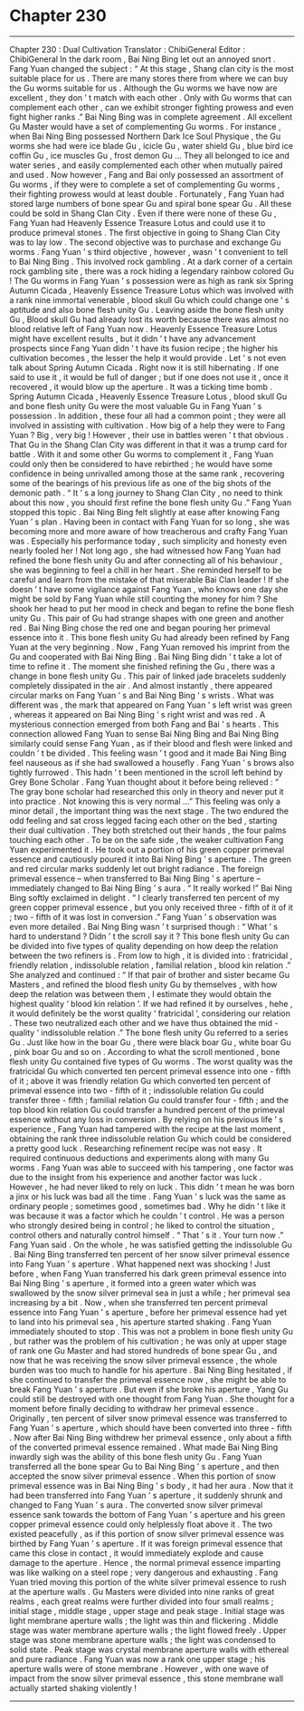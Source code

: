 
# Chapter 230


---

Chapter 230 : Dual Cultivation
Translator :
ChibiGeneral
Editor :
ChibiGeneral
In the dark room , Bai Ning Bing let out an annoyed snort .
Fang Yuan changed the subject : “ At this stage , Shang clan city is the most suitable place for us . There are many stores there from where we can buy the Gu worms suitable for us . Although the Gu worms we have now are excellent , they don ’ t match with each other . Only with Gu worms that can complement each other , can we exhibit stronger fighting prowess and even fight higher ranks .”
Bai Ning Bing was in complete agreement .
All excellent Gu Master would have a set of complementing Gu worms .
For instance , when Bai Ning Bing possessed Northern Dark Ice Soul Physique , the Gu worms she had were ice blade Gu , icicle Gu , water shield Gu , blue bird ice coffin Gu , ice muscles Gu , frost demon Gu …
They all belonged to ice and water series , and easily complemented each other when mutually paired and used .
Now however , Fang and Bai only possessed an assortment of Gu worms , if they were to complete a set of complementing Gu worms , their fighting prowess would at least double .
Fortunately , Fang Yuan had stored large numbers of bone spear Gu and spiral bone spear Gu . All these could be sold in Shang Clan City .
Even if there were none of these Gu , Fang Yuan had Heavenly Essence Treasure Lotus and could use it to produce primeval stones .
The first objective in going to Shang Clan City was to lay low . The second objective was to purchase and exchange Gu worms . Fang Yuan ’ s third objective , however , wasn ’ t convenient to tell to Bai Ning Bing .
This involved rock gambling .
At a dark corner of a certain rock gambling site , there was a rock hiding a legendary rainbow colored Gu !
The Gu worms in Fang Yuan ’ s possession were as high as rank six Spring Autumn Cicada , Heavenly Essence Treasure Lotus which was involved with a rank nine immortal venerable , blood skull Gu which could change one ’ s aptitude and also bone flesh unity Gu .
Leaving aside the bone flesh unity Gu , Blood skull Gu had already lost its worth because there was almost no blood relative left of Fang Yuan now . Heavenly Essence Treasure Lotus might have excellent results , but it didn ’ t have any advancement prospects since Fang Yuan didn ’ t have its fusion recipe ; the higher his cultivation becomes , the lesser the help it would provide .
Let ’ s not even talk about Spring Autumn Cicada .
Right now it is still hibernating . If one said to use it , it would be full of danger ; but if one does not use it , once it recovered , it would blow up the aperture .
It was a ticking time bomb .
Spring Autumn Cicada , Heavenly Essence Treasure Lotus , blood skull Gu and bone flesh unity Gu were the most valuable Gu in Fang Yuan ’ s possession .
In addition , these four all had a common point ; they were all involved in assisting with cultivation .
How big of a help they were to Fang Yuan ? Big , very big !
However , their use in battles weren ’ t that obvious .
That Gu in the Shang Clan City was different in that it was a trump card for battle . With it and some other Gu worms to complement it , Fang Yuan could only then be considered to have rebirthed ; he would have some confidence in being unrivalled among those at the same rank , recovering some of the bearings of his previous life as one of the big shots of the demonic path .
“ It ’ s a long journey to Shang Clan City , no need to think about this now , you should first refine the bone flesh unity Gu .” Fang Yuan stopped this topic .
Bai Ning Bing felt slightly at ease after knowing Fang Yuan ’ s plan .
Having been in contact with Fang Yuan for so long , she was becoming more and more aware of how treacherous and crafty Fang Yuan was .
Especially his performance today , such simplicity and honesty even nearly fooled her ! Not long ago , she had witnessed how Fang Yuan had refined the bone flesh unity Gu and after connecting all of his behaviour , she was beginning to feel a chill in her heart .
She reminded herself to be careful and learn from the mistake of that miserable Bai Clan leader ! If she doesn ’ t have some vigilance against Fang Yuan , who knows one day she might be sold by Fang Yuan while still counting the money for him ?
She shook her head to put her mood in check and began to refine the bone flesh unity Gu .
This pair of Gu had strange shapes with one green and another red . Bai Ning Bing chose the red one and began pouring her primeval essence into it .
This bone flesh unity Gu had already been refined by Fang Yuan at the very beginning . Now , Fang Yuan removed his imprint from the Gu and cooperated with Bai Ning Bing .
Bai Ning Bing didn ’ t take a lot of time to refine it .
The moment she finished refining the Gu , there was a change in bone flesh unity Gu .
This pair of linked jade bracelets suddenly completely dissipated in the air . And almost instantly , there appeared circular marks on Fang Yuan ’ s and Bai Ning Bing ’ s wrists .
What was different was , the mark that appeared on Fang Yuan ’ s left wrist was green , whereas it appeared on Bai Ning Bing ’ s right wrist and was red .
A mysterious connection emerged from both Fang and Bai ’ s hearts .
This connection allowed Fang Yuan to sense Bai Ning Bing and Bai Ning Bing similarly could sense Fang Yuan , as if their blood and flesh were linked and couldn ’ t be divided .
This feeling wasn ’ t good and it made Bai Ning Bing feel nauseous as if she had swallowed a housefly .
Fang Yuan ’ s brows also tightly furrowed .
This hadn ’ t been mentioned in the scroll left behind by Grey Bone Scholar .
Fang Yuan thought about it before being relieved : “ The gray bone scholar had researched this only in theory and never put it into practice . Not knowing this is very normal …”
This feeling was only a minor detail , the important thing was the next stage .
The two endured the odd feeling and sat cross legged facing each other on the bed , starting their dual cultivation .
They both stretched out their hands , the four palms touching each other .
To be on the safe side , the weaker cultivation Fang Yuan experimented it .
He took out a portion of his green copper primeval essence and cautiously poured it into Bai Ning Bing ’ s aperture .
The green and red circular marks suddenly let out bright radiance .
The foreign primeval essence – when transferred to Bai Ning Bing ’ s aperture – immediately changed to Bai Ning Bing ’ s aura .
“ It really worked !” Bai Ning Bing softly exclaimed in delight .
“ I clearly transferred ten percent of my green copper primeval essence , but you only received three - fifth of it of it ; two - fifth of it was lost in conversion .” Fang Yuan ’ s observation was even more detailed .
Bai Ning Bing wasn ’ t surprised though : “ What ’ s hard to understand ? Didn ’ t the scroll say it ? This bone flesh unity Gu can be divided into five types of quality depending on how deep the relation between the two refiners is . From low to high , it is divided into : fratricidal , friendly relation , indissoluble relation , familial relation , blood kin relation .”
She analyzed and continued : “ If that pair of brother and sister became Gu Masters , and refined the blood flesh unity Gu by themselves , with how deep the relation was between them , I estimate they would obtain the highest quality ‘ blood kin relation ’. If we had refined it by ourselves , hehe , it would definitely be the worst quality ‘ fratricidal ’, considering our relation . These two neutralized each other and we have thus obtained the mid - quality ‘ indissoluble relation .”
The bone flesh unity Gu referred to a series Gu . Just like how in the boar Gu , there were black boar Gu , white boar Gu , pink boar Gu and so on .
According to what the scroll mentioned , bone flesh unity Gu contained five types of Gu worms .
The worst quality was the fratricidal Gu which converted ten percent primeval essence into one - fifth of it ; above it was friendly relation Gu which converted ten percent of primeval essence into two - fifth of it ; indissoluble relation Gu could transfer three - fifth ; familial relation Gu could transfer four - fifth ; and the top blood kin relation Gu could transfer a hundred percent of the primeval essence without any loss in conversion .
By relying on his previous life ’ s experience , Fang Yuan had tampered with the recipe at the last moment , obtaining the rank three indissoluble relation Gu which could be considered a pretty good luck .
Researching refinement recipe was not easy . It required continuous deductions and experiments along with many Gu worms .
Fang Yuan was able to succeed with his tampering , one factor was due to the insight from his experience and another factor was luck .
However , he had never liked to rely on luck .
This didn ’ t mean he was born a jinx or his luck was bad all the time . Fang Yuan ’ s luck was the same as ordinary people ; sometimes good , sometimes bad . Why he didn ’ t like it was because it was a factor which he couldn ’ t control .
He was a person who strongly desired being in control ; he liked to control the situation , control others and naturally control himself .
“ That ’ s it . Your turn now .” Fang Yuan said .
On the whole , he was satisfied getting the indissoluble Gu .
Bai Ning Bing transferred ten percent of her snow silver primeval essence into Fang Yuan ’ s aperture .
What happened next was shocking !
Just before , when Fang Yuan transferred his dark green primeval essence into Bai Ning Bing ’ s aperture , it formed into a green water which was swallowed by the snow silver primeval sea in just a while ; her primeval sea increasing by a bit .
Now , when she transferred ten percent primeval essence into Fang Yuan ’ s aperture , before her primeval essence had yet to land into his primeval sea , his aperture started shaking .
Fang Yuan immediately shouted to stop .
This was not a problem in bone flesh unity Gu , but rather was the problem of his cultivation ; he was only at upper stage of rank one Gu Master and had stored hundreds of bone spear Gu , and now that he was receiving the snow silver primeval essence , the whole burden was too much to handle for his aperture .
Bai Ning Bing hesitated , if she continued to transfer the primeval essence now , she might be able to break Fang Yuan ’ s aperture .
But even if she broke his aperture , Yang Gu could still be destroyed with one thought from Fang Yuan .
She thought for a moment before finally deciding to withdraw her primeval essence .
Originally , ten percent of silver snow primeval essence was transferred to Fang Yuan ’ s aperture , which should have been converted into three - fifth . Now after Bai Ning Bing withdrew her primeval essence , only about a fifth of the converted primeval essence remained .
What made Bai Ning Bing inwardly sigh was the ability of this bone flesh unity Gu .
Fang Yuan transferred all the bone spear Gu to Bai Ning Bing ’ s aperture , and then accepted the snow silver primeval essence .
When this portion of snow primeval essence was in Bai Ning Bing ’ s body , it had her aura . Now that it had been transferred into Fang Yuan ’ s aperture , it suddenly shrunk and changed to Fang Yuan ’ s aura .
The converted snow silver primeval essence sank towards the bottom of Fang Yuan ’ s aperture and his green copper primeval essence could only helplessly float above it .
The two existed peacefully , as if this portion of snow silver primeval essence was birthed by Fang Yuan ’ s aperture .
If it was foreign primeval essence that came this close in contact , it would immediately explode and cause damage to the aperture .
Hence , the normal primeval essence imparting was like walking on a steel rope ; very dangerous and exhausting .
Fang Yuan tried moving this portion of the white silver primeval essence to rush at the aperture walls .
Gu Masters were divided into nine ranks of great realms , each great realms were further divided into four small realms ; initial stage , middle stage , upper stage and peak stage .
Initial stage was light membrane aperture walls ; the light was thin and flickering .
Middle stage was water membrane aperture walls ; the light flowed freely .
Upper stage was stone membrane aperture walls ; the light was condensed to solid state .
Peak stage was crystal membrane aperture walls with ethereal and pure radiance .
Fang Yuan was now a rank one upper stage ; his aperture walls were of stone membrane .
However , with one wave of impact from the snow silver primeval essence , this stone membrane wall actually started shaking violently !

---

